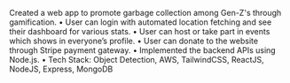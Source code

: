 Created a web app to promote garbage collection among Gen-Z's through gamification.
• User can login with automated location fetching and see their dashboard for various stats.
• User can host or take part in events which shows in everyone’s profile.
• User can donate to the website through Stripe payment gateway.
• Implemented the backend APIs using Node.js.
• Tech Stack: Object Detection, AWS, TailwindCSS, ReactJS, NodeJS, Express, MongoDB
